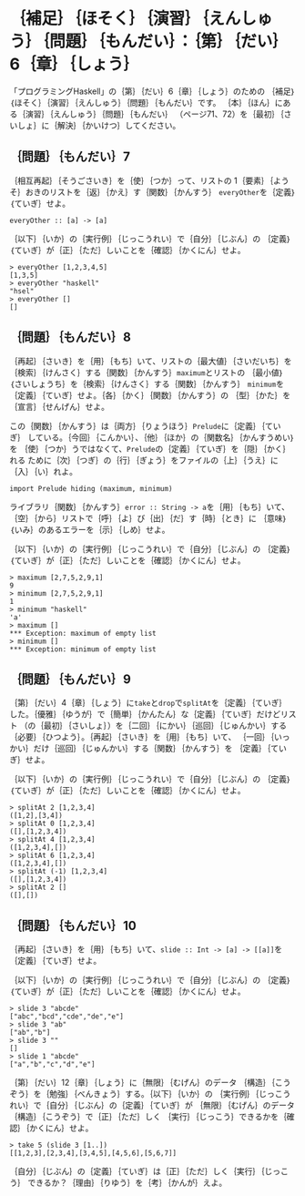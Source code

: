 ｛補足｝｛ほそく｝｛演習｝｛えんしゅう｝｛問題｝｛もんだい｝：｛第｝｛だい｝6｛章｝｛しょう｝
=============================================================================================

「プログラミングHaskell」の｛第｝｛だい｝6｛章｝｛しょう｝のための
｛補足｝｛ほそく｝｛演習｝｛えんしゅう｝｛問題｝｛もんだい｝です。
｛本｝｛ほん｝にある｛演習｝｛えんしゅう｝｛問題｝｛もんだい｝
（ページ71、72）を｛最初｝｛さいしょ｝に｛解決｝｛かいけつ｝してください。

｛問題｝｛もんだい｝7
---------------------

｛相互再起｝｛そうごさいき｝を｛使｝｛つか｝って、リストの
1｛要素｝｛ようそ｝おきのリストを｛返｝｛かえ｝す｛関数｝｛かんすう｝
`everyOther`を｛定義｝｛ていぎ｝せよ。

    everyOther :: [a] -> [a]

｛以下｝｛いか｝の｛実行例｝｛じっこうれい｝で｛自分｝｛じぶん｝の
｛定義｝｛ていぎ｝が｛正｝｛ただ｝しいことを｛確認｝｛かくにん｝せよ。

    > everyOther [1,2,3,4,5]
    [1,3,5]
    > everyOther "haskell"
    "hsel"
    > everyOther []
    []

｛問題｝｛もんだい｝8
---------------------

｛再起｝｛さいき｝を｛用｝｛もち｝いて、リストの｛最大値｝｛さいだいち｝を
｛検索｝｛けんさく｝する｛関数｝｛かんすう｝`maximum`とリストの
｛最小値｝｛さいしょうち｝を｛検索｝｛けんさく｝する｛関数｝｛かんすう｝
`minimum`を｛定義｝｛ていぎ｝せよ。｛各｝｛かく｝｛関数｝｛かんすう｝の
｛型｝｛かた｝を｛宣言｝｛せんげん｝せよ。

この｛関数｝｛かんすう｝は｛両方｝｛りょうほう｝`Prelude`に｛定義｝｛ていぎ｝
している。｛今回｝｛こんかい｝、｛他｝｛ほか｝の｛関数名｝｛かんすうめい｝を
｛使｝｛つか｝うではなくて、`Prelude`の｛定義｝｛ていぎ｝を｛隠｝｛かく｝れる
ために｛次｝｛つぎ｝の｛行｝｛ぎょう｝をファイルの｛上｝｛うえ｝に
｛入｝｛い｝れよ。

    import Prelude hiding (maximum, minimum)

ライブラリ｛関数｝｛かんすう｝`error :: String -> a`を｛用｝｛もち｝いて、
｛空｝｛から｝リストで｛呼｝｛よ｝び｛出｝｛だ｝す｛時｝｛とき｝に
｛意味｝｛いみ｝のあるエラーを｛示｝｛しめ｝せよ。

｛以下｝｛いか｝の｛実行例｝｛じっこうれい｝で｛自分｝｛じぶん｝の
｛定義｝｛ていぎ｝が｛正｝｛ただ｝しいことを｛確認｝｛かくにん｝せよ。

    > maximum [2,7,5,2,9,1]
    9
    > minimum [2,7,5,2,9,1]
    1
    > minimum "haskell"
    'a'
    > maximum []
    *** Exception: maximum of empty list
    > minimum []
    *** Exception: minimum of empty list

｛問題｝｛もんだい｝9
---------------------

｛第｝｛だい｝4｛章｝｛しょう｝に`take`と`drop`で`splitAt`を｛定義｝｛ていぎ｝
した。｛優雅｝｛ゆうが｝で｛簡単｝｛かんたん｝な｛定義｝｛ていぎ｝だけどリスト
（の｛最初｝｛さいしょ｝）を｛二回｝｛にかい｝｛巡回｝｛じゅんかい｝する
｛必要｝｛ひつよう｝。｛再起｝｛さいき｝を｛用｝｛もち｝いて、
｛一回｝｛いっかい｝だけ｛巡回｝｛じゅんかい｝する｛関数｝｛かんすう｝を
｛定義｝｛ていぎ｝せよ。

｛以下｝｛いか｝の｛実行例｝｛じっこうれい｝で｛自分｝｛じぶん｝の
｛定義｝｛ていぎ｝が｛正｝｛ただ｝しいことを｛確認｝｛かくにん｝せよ。

    > splitAt 2 [1,2,3,4]
    ([1,2],[3,4])
    > splitAt 0 [1,2,3,4]
    ([],[1,2,3,4])
    > splitAt 4 [1,2,3,4]
    ([1,2,3,4],[])
    > splitAt 6 [1,2,3,4]
    ([1,2,3,4],[])
    > splitAt (-1) [1,2,3,4]
    ([],[1,2,3,4])
    > splitAt 2 []
    ([],[])

｛問題｝｛もんだい｝10
----------------------

｛再起｝｛さいき｝を｛用｝｛もち｝いて、`slide :: Int -> [a] -> [[a]]`を
｛定義｝｛ていぎ｝せよ。

｛以下｝｛いか｝の｛実行例｝｛じっこうれい｝で｛自分｝｛じぶん｝の
｛定義｝｛ていぎ｝が｛正｝｛ただ｝しいことを｛確認｝｛かくにん｝せよ。

    > slide 3 "abcde"
    ["abc","bcd","cde","de","e"]
    > slide 3 "ab"
    ["ab","b"]
    > slide 3 ""
    []
    > slide 1 "abcde"
    ["a","b","c","d","e"]

｛第｝｛だい｝12｛章｝｛しょう｝に｛無限｝｛むげん｝のデータ
｛構造｝｛こうぞう｝を｛勉強｝｛べんきょう｝する。｛以下｝｛いか｝の
｛実行例｝｛じっこうれい｝で｛自分｝｛じぶん｝の｛定義｝｛ていぎ｝が
｛無限｝｛むげん｝のデータ｛構造｝｛こうぞう｝で｛正｝｛ただ｝しく
｛実行｝｛じっこう｝できるかを｛確認｝｛かくにん｝せよ。

    > take 5 (slide 3 [1..])
    [[1,2,3],[2,3,4],[3,4,5],[4,5,6],[5,6,7]]

｛自分｝｛じぶん｝の｛定義｝｛ていぎ｝は｛正｝｛ただ｝しく｛実行｝｛じっこう｝
できるか？｛理由｝｛りゆう｝を｛考｝｛かんが｝えよ。
